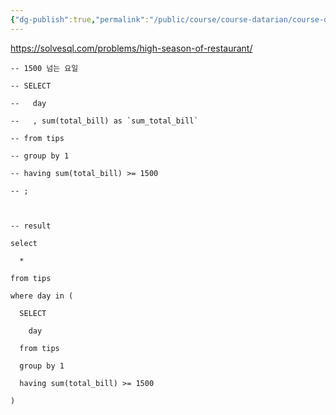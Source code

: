 ```yaml
---
{"dg-publish":true,"permalink":"/public/course/course-datarian/course-datarian/datarian/","tags":["SUBQUERY"],"created":"2025-08-27T14:55:04.970+09:00","updated":"2025-08-29T16:08:46.143+09:00"}
---
```


https://solvesql.com/problems/high-season-of-restaurant/

```mysql
-- 1500 넘는 요일  

-- SELECT

--   day

--   , sum(total_bill) as `sum_total_bill`

-- from tips

-- group by 1

-- having sum(total_bill) >= 1500

-- ;

  

-- result

select

  *

from tips

where day in (

  SELECT

    day

  from tips

  group by 1

  having sum(total_bill) >= 1500

)
```